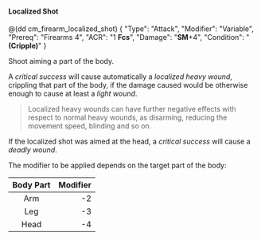 #### Localized Shot

@(dd cm_firearm_localized_shot)
{ "Type": "Attack",
	"Modifier": "Variable",
	"Prereq": "Firearms 4",
	"ACR": "1 **Fcs**",
	"Damage": "__SM__+4",
	"Condition": "__(Cripple)__"
}

Shoot aiming a part of the body.

A _critical success_ will cause automatically
a _localized heavy wound_, crippling that part of the body,
if the damage caused would be otherwise enough to cause at least
a _light wound_.

> Localized heavy wounds can have further negative effects with respect to
normal heavy wounds, as disarming, reducing the movement speed, blinding
and so on.

If the localized shot was aimed at the head, a _critical success_ will cause
a _deadly wound_.

The modifier to be applied depends on the target part of the body:

| Body Part  | Modifier |
|:----------:|---------:|
| Arm        | -2       |
| Leg        | -3       |
| Head       | -4       |
